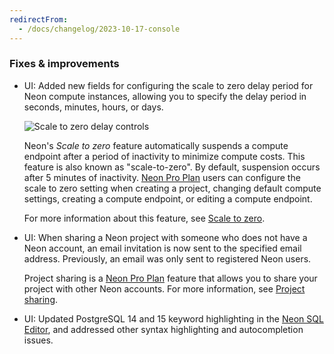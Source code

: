 ```yaml
---
redirectFrom:
  - /docs/changelog/2023-10-17-console
---
```


### Fixes & improvements

- UI: Added new fields for configuring the scale to zero delay period for Neon compute instances, allowing you to specify the delay period in seconds, minutes, hours, or days.

  ![Scale to zero delay controls](/docs/relnotes/autosuspend_controls.png)

  Neon's _Scale to zero_ feature automatically suspends a compute endpoint after a period of inactivity to minimize compute costs. This feature is also known as "scale-to-zero". By default, suspension occurs after 5 minutes of inactivity. [Neon Pro Plan](/docs/introduction/pro-plan) users can configure the scale to zero setting when creating a project, changing default compute settings, creating a compute endpoint, or editing a compute endpoint.

  For more information about this feature, see [Scale to zero](/docs/introduction/scale-to-zero).

- UI: When sharing a Neon project with someone who does not have a Neon account, an email invitation is now sent to the specified email address. Previously, an email was only sent to registered Neon users.

  Project sharing is a [Neon Pro Plan](/docs/introduction/pro-plan) feature that allows you to share your project with other Neon accounts. For more information, see [Project sharing](/docs/guides/project-sharing-guide).

- UI: Updated PostgreSQL 14 and 15 keyword highlighting in the [Neon SQL Editor](/docs/get-started-with-neon/query-with-neon-sql-editor), and addressed other syntax highlighting and autocompletion issues.

